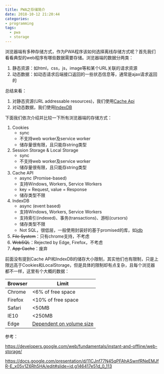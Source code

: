 ```yaml
---
title: PWA之存储简介
date: 2018-10-12 21:20:44
categories:
- programming
tags:
  - pwa
  - storage
---
```


浏览器端有多种存储方式，作为PWA程序该如何选择离线存储方式呢？首先我们看看典型的web程序有哪些数据需要存储。浏览器端的数据分两类：

1. 静态资源：如html，css，js，image等和某个URL关联的请求资源
2. 动态数据：如动态请求后端接口返回的一些状态信息等，通常是ajax请求返回的

总结来看：

1. 对静态资源(URL addressable resources)，我们使用[Cache Api](https://developers.google.com/web/fundamentals/instant-and-offline/web-storage/cache-api)
2. 对动态数据，我们使用[IndexDB](https://developers.google.com/web/ilt/pwa/working-with-indexeddb)

下面我们依次介绍并比较一下所有浏览器端的存储方式：

1. Cookies
   - sync
   - 不支持web worker及service worker
   - 储存量很有限，且只能存string类型
2. Session Storage & Local Storage
   - sync
   - 不支持web worker及service worker
   - 储存量很有限，且只能存string类型
3. Cache API
   - async (Promise-based)
   - 支持Windows, Workers, Service Workers
   - key = Request, value = Response
   - 储存类型不限
4. IndexDB
   - async (event based)
   - 支持Windows, Workers, Service Workers
   - 支持索引(indexed)、事务(transactions)、游标(cursors)
   - 储存类型不限
   - Not SQL，很低层，一般使用封装好的基于promised的库，如[idb](https://github.com/jakearchibald/idb)
5. ~~File System~~：只有chrome支持，不考虑
6. ~~WebSQL~~：Rejected by Edge, Firefox，不考虑
7. ~~App Cache~~：废弃

前面没有提到Cache API和IndexDB的储存大小限制，其实他们也有限制，只是上限远高于Cookies和LocalStorage，但是具体的限制却有点复杂，且每个浏览器都不一样，这里有个大概的数据：

| Browser | Limit                                                        |
| ------- | ------------------------------------------------------------ |
| Chrome  | <6% of free space                                            |
| Firefox | <10% of free space                                           |
| Safari  | <50MB                                                        |
| IE10    | <250MB                                                       |
| Edge    | [Dependent on volume size](https://developer.microsoft.com/en-us/microsoft-edge/platform/documentation/dev-guide/storage/IndexedDB/) |

参考：

https://developers.google.com/web/fundamentals/instant-and-offline/web-storage/

https://docs.google.com/presentation/d/11CJnf77N45qPFAhASwnfRNeEMJfR-E_x05v1Z6Rh5HA/edit#slide=id.g146417e51d_0_113

